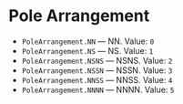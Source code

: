 # Pole Arrangement
- `PoleArrangement.NN` — NN.
  Value: `0`
- `PoleArrangement.NS` — NS.
  Value: `1`
- `PoleArrangement.NSNS` — NSNS.
  Value: `2`
- `PoleArrangement.NSSN` — NSSN.
  Value: `3`
- `PoleArrangement.NNSS` — NNSS.
  Value: `4`
- `PoleArrangement.NNNN` — NNNN.
  Value: `5`